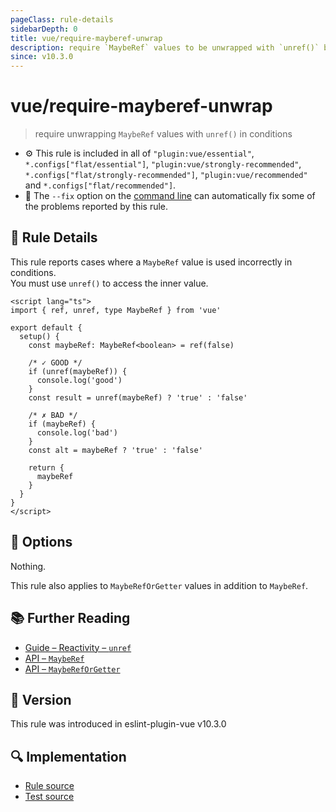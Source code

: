 ```yaml
---
pageClass: rule-details
sidebarDepth: 0
title: vue/require-mayberef-unwrap
description: require `MaybeRef` values to be unwrapped with `unref()` before using in conditions
since: v10.3.0
---
```


# vue/require-mayberef-unwrap

> require unwrapping `MaybeRef` values with `unref()` in conditions

- :gear: This rule is included in all of `"plugin:vue/essential"`, `*.configs["flat/essential"]`, `"plugin:vue/strongly-recommended"`, `*.configs["flat/strongly-recommended"]`, `"plugin:vue/recommended"` and `*.configs["flat/recommended"]`.
- :wrench: The `--fix` option on the [command line](https://eslint.org/docs/user-guide/command-line-interface#fix-problems) can automatically fix some of the problems reported by this rule.

## :book: Rule Details

This rule reports cases where a `MaybeRef` value is used incorrectly in conditions.  
You must use `unref()` to access the inner value.

<eslint-code-block fix :rules="{'vue/require-mayberef-unwrap': ['error']}">

```vue
<script lang="ts">
import { ref, unref, type MaybeRef } from 'vue'

export default {
  setup() {
    const maybeRef: MaybeRef<boolean> = ref(false)

    /* ✓ GOOD */
    if (unref(maybeRef)) {
      console.log('good')
    }
    const result = unref(maybeRef) ? 'true' : 'false'

    /* ✗ BAD */
    if (maybeRef) {
      console.log('bad')
    }
    const alt = maybeRef ? 'true' : 'false'

    return {
      maybeRef
    }
  }
}
</script>
```

</eslint-code-block>

## :wrench: Options

Nothing.

This rule also applies to `MaybeRefOrGetter` values in addition to `MaybeRef`.

## :books: Further Reading

- [Guide – Reactivity – `unref`](https://vuejs.org/guide/essentials/reactivity-fundamentals.html#unref)
- [API – `MaybeRef`](https://vuejs.org/api/utility-types.html#mayberef)
- [API – `MaybeRefOrGetter`](https://vuejs.org/api/utility-types.html#maybereforgetter)

## :rocket: Version

This rule was introduced in eslint-plugin-vue v10.3.0

## :mag: Implementation

- [Rule source](https://github.com/vuejs/eslint-plugin-vue/blob/master/lib/rules/require-mayberef-unwrap.js)
- [Test source](https://github.com/vuejs/eslint-plugin-vue/blob/master/tests/lib/rules/require-mayberef-unwrap.js)
